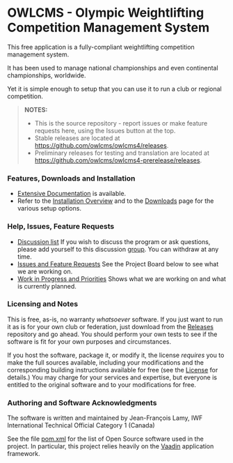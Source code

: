 # OWLCMS - Olympic Weightlifting Competition Management System 

This free application is a fully-compliant weightlifting competition management system. 

It has been used to manage national championships and even continental championships, worldwide.

Yet it is simple enough to setup that you can use it to run a club or regional competition.

> **NOTES:**
>   - This is the source repository - report issues or make feature requests here, using the Issues button at the top.
>   - Stable releases are located at https://github.com/owlcms/owlcms4/releases.
>   - Preliminary releases for testing and translation are located at https://github.com/owlcms/owlcms4-prerelease/releases.

### Features, Downloads and Installation
- [Extensive Documentation](https://owlcms.github.io/owlcms4-prerelease/#) is available.
- Refer to the [Installation Overview](https://owlcms.github.io/owlcms4-prerelease/#/InstallationOverview) and to the [Downloads](https://owlcms.github.io/owlcms4-prerelease/#/Downloads) page for the various setup options.

### Help, Issues, Feature Requests

- [Discussion list](https://groups.google.com/forum/#!forum/owlcms)  If you wish to discuss the program or ask questions, please add yourself to this discussion [group](https://groups.google.com/forum/#!forum/owlcms).  You can withdraw at any time.
- [Issues and Feature Requests](https://github.com/jflamy/owlcms4/issues)  See the Project Board below to see what we are working on.
- [Work in Progress and Priorities](https://github.com/users/jflamy/projects/2/views/7) Shows what we are working on and what is currently planned.

### Licensing and Notes

This is free, as-is, no warranty *whatsoever* software. If you just want to run it as is for your own club or federation, just download from the [Releases](https://${env.REPO_OWNER}.github.io/${env.O_REPO_NAME}/releases) repository and go ahead. You should perform your own tests to see if the software is fit for your own purposes and circumstances.

If you host the software, package it, or modify it, the license *requires* you to make the full sources available, including your modifications and the corresponding building instructions available for free (see the [License](https://${env.REPO_OWNER}.github.io/${env.O_REPO_NAME}/blob/master/LICENSE.txt) for details.)  You may charge for your services and expertise, but everyone is entitled to the original software and to your modifications for free.

### Authoring and Software Acknowledgments

The software is written and maintained by Jean-François Lamy, IWF International Technical Official Category 1 (Canada)

See the file [pom.xml](pom.xml) for the list of Open Source software used in the project.  In particular, this project relies heavily on the [Vaadin](https://vaadin.com) application framework.
